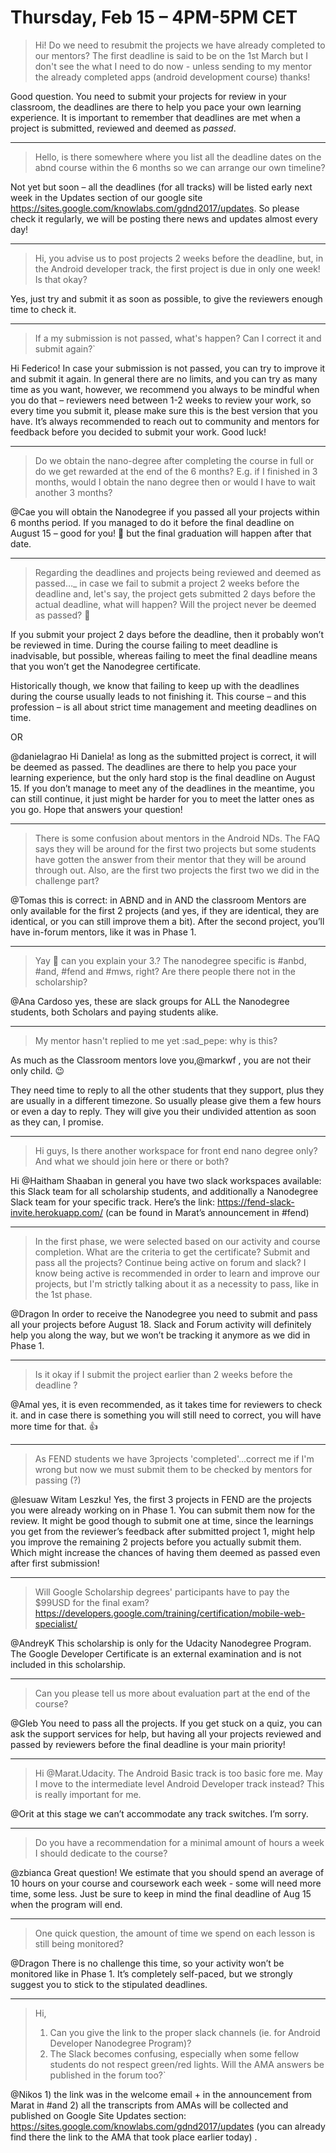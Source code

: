# Thursday, Feb 15 – 4PM-5PM CET

> Hi! Do we need to resubmit the projects we have already completed to our mentors? The first deadline is said to be on the 1st March but I don't see the what I need to do now - unless sending to my mentor the already completed apps (android development course) thanks!

Good question. You need to submit your projects for review in your classroom, the deadlines are there to help you pace your own learning experience. It is important to remember that deadlines are met when a project is submitted, reviewed and deemed as *passed*.

---

> Hello, is there somewhere where you list all the deadline dates on the abnd course within the 6 months so we can arrange our own timeline?

Not yet but soon – all the deadlines (for all tracks) will be listed early next week in the Updates section of our google site https://sites.google.com/knowlabs.com/gdnd2017/updates. So please check it regularly, we will be posting there news and updates almost every day!

---

> Hi, you advise us to post projects 2 weeks before the deadline, but, in the Android developer track, the first project is due in only one week! Is that okay?

Yes, just try and submit it as soon as possible, to give the reviewers enough time to check it.

---

> If a my submission is not passed, what's happen? Can I correct it and submit again?`

Hi Federico! In case your submission is not passed, you can try to improve it and submit it again. In general there are no limits, and you can try as many time as you want, however, we recommend you always to be mindful when you do that – reviewers need between 1-2 weeks to review your work, so every time you submit it, please make sure this is the best version that you have. It’s always recommended to reach out to community and mentors for feedback before you decided to submit your work. Good luck!

---

> Do we obtain the nano-degree after completing the course in full or do we get rewarded at the end of the 6 months? E.g. if I finished in 3 months, would I obtain the nano degree then or would I have to wait another 3 months?

@Cae you will obtain the Nanodegree if you passed all your projects within 6 months period. If you managed to do it before the final deadline on August 15 – good for you! :slightly_smiling_face: but the final graduation will happen after that date.

---

> Regarding the deadlines and projects being reviewed and deemed as passed…_ in case we fail to submit a project 2 weeks before the deadline and, let's say, the project gets submitted 2 days before the actual deadline, what will happen? Will the project never be deemed as passed? :slightly_smiling_face:

If you submit your project 2 days before the deadline, then it probably won’t be reviewed in time. During the course failing to meet deadline is inadvisable, but possible, whereas failing to meet the final deadline means that you won’t get the Nanodegree certificate.

Historically though, we know that failing to keep up with the deadlines during the course usually leads to not finishing it. This course – and this profession – is all about strict time management and meeting deadlines on time.

OR

@danielagrao Hi Daniela! as long as the submitted project is correct, it will be deemed as passed. The deadlines are there to help you pace your learning experience, but the only hard stop is the final deadline on August 15. If you don’t manage to meet any of the deadlines in the meantime, you can still continue, it just might be harder for you to meet the latter ones as you go. Hope that answers your question!

---

> There is some confusion about mentors in the Android NDs. The FAQ says they will be around for the first two projects but some students have gotten the answer from their mentor that they will be around through out. Also, are the first two projects the first two we did in the challenge part?

@Tomas this is correct: in ABND and in AND the classroom Mentors are only available for the first 2 projects (and yes, if they are identical, they are identical, or you can still improve them a bit). After the second project, you’ll have in-forum mentors, like it was in Phase 1.

---

> Yay :slightly_smiling_face: can you explain your 3.? The nanodegree specific is #anbd, #and, #fend and #mws, right? Are there people there not in the scholarship?

@Ana Cardoso yes, these are slack groups for ALL the Nanodegree students, both Scholars and paying students alike.

---

> My mentor hasn't replied to me yet :sad_pepe: why is this?

As much as the Classroom mentors love you,@markwf , you are not their only child. :wink:

They need time to reply to all the other students that they support, plus they are usually in a different timezone. So usually please give them a few hours or even a day to reply. They will give you their undivided attention as soon as they can, I promise.

---

> Hi guys, Is there another workspace for front end nano degree only? And what we should join here or there or both?

Hi @Haitham Shaaban in general you have two slack workspaces available: this Slack team for all scholarship students, and additionally a Nanodegree Slack team for your specific track. Here’s the link: https://fend-slack-invite.herokuapp.com/ (can be found in Marat’s announcement in #fend)

---

> In the first phase, we were selected based on our activity and course completion. What are the criteria to get the certificate? Submit and pass all the projects? Continue being active on forum and slack? I know being active is recommended in order to learn and improve our projects, but I'm strictly talking about it as a necessity to pass, like in the 1st phase.

@Dragon In order to receive the Nanodegree you need to submit and pass all your projects before August 18. Slack and Forum activity will definitely help you along the way, but we won’t be tracking it anymore as we did in Phase 1.

---

> Is it okay if I submit the project earlier  than 2 weeks before the deadline ?

@Amal yes, it is even recommended, as it takes time for reviewers to check it. and in case there is something you will still need to correct, you will have more time for that. :thumbsup:

---

> As FEND students we have 3projects 'completed'...correct me if I'm wrong but now we must submit them to be checked by mentors for passing (?)

@lesuaw Witam Leszku! Yes, the first 3 projects in FEND are the projects you were already working on in Phase 1. You can submit them now for the review. It might be good though to submit one at time, since the learnings you get from the reviewer’s feedback after submitted project 1, might help you improve the remaining 2 projects before you actually submit them. Which might increase the chances of having them deemed as passed even after first submission!

---

> Will Google Scholarship degrees' participants have to pay the $99USD for the final exam?
> https://developers.google.com/training/certification/mobile-web-specialist/

@AndreyK This scholarship is only for the Udacity Nanodegree Program. The Google Developer Certificate is an external examination and is not included in this scholarship.

---

> Can you please tell us more about evaluation part at the end of the course?

@Gleb You need to pass all the projects. If you get stuck on a quiz, you can ask the support services for help, but having all your projects reviewed and passed by reviewers before the final deadline is your main priority!

---

> Hi @‪Marat.Udacity‬. The Android Basic track is too basic fore me. May I move to the intermediate level Android Developer track instead? This is really important for me.

@Orit at this stage we can’t accommodate any track switches. I’m sorry.

---

> Do you have a recommendation for a minimal amount of hours a week I should dedicate to the course?

@zbianca Great question! We estimate that you should spend an average of 10 hours on your course and coursework each week - some will need more time, some less. Just be sure to keep in mind the final deadline of Aug 15 when the program will end.

---

> One quick question, the amount of time we spend on each lesson is still being monitored?

@Dragon There is no challenge this time, so your activity won’t be monitored like in Phase 1. It’s completely self-paced, but we strongly suggest you to stick to the stipulated deadlines.

---

> Hi,
> 1. Can you give the link to the proper slack channels  (ie. for Android Developer Nanodegree Program)?
> 2. The Slack becomes confusing, especially when some fellow students do not respect green/red lights. Will the AMA answers be published in the forum too?`

@Nikos 1) the link was in the welcome email + in the announcement from Marat in #and 2) all the transcripts from AMAs will be collected and published on Google Site Updates section: https://sites.google.com/knowlabs.com/gdnd2017/updates (you can already find there the link to the AMA that took place earlier today) .


